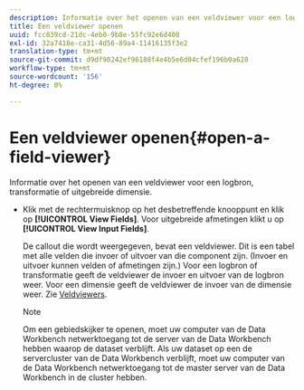 ```yaml
---
description: Informatie over het openen van een veldviewer voor een logbron, transformatie of uitgebreide dimensie.
title: Een veldviewer openen
uuid: fcc839cd-21dc-4eb0-9b8e-55fc92e6d400
exl-id: 32a7418e-ca31-4d56-89a4-11416135f3e2
translation-type: tm+mt
source-git-commit: d9df90242ef96188f4e4b5e6d04cfef196b0a628
workflow-type: tm+mt
source-wordcount: '156'
ht-degree: 0%

---
```


# Een veldviewer openen{#open-a-field-viewer}

Informatie over het openen van een veldviewer voor een logbron, transformatie of uitgebreide dimensie.

* Klik met de rechtermuisknop op het desbetreffende knooppunt en klik op **[!UICONTROL View Fields]**. Voor uitgebreide afmetingen klikt u op **[!UICONTROL View Input Fields]**.

   De callout die wordt weergegeven, bevat een veldviewer. Dit is een tabel met alle velden die invoer of uitvoer van die component zijn. (Invoer en uitvoer kunnen velden of afmetingen zijn.) Voor een logbron of transformatie geeft de veldviewer de invoer en uitvoer van de logbron weer. Voor een dimensie geeft de veldviewer de invoer van de dimensie weer. Zie [Veldviewers](../../../../../home/c-get-started/c-admin-intrf/c-dataset-mgrs/c-fld-vwrs/c-fld-vwrs.md#concept-194cb94501564145ae059e53c0e4bec3).

   >[!NOTE]
   >
   >Om een gebiedskijker te openen, moet uw computer van de Data Workbench netwerktoegang tot de server van de Data Workbench hebben waarop de dataset verblijft. Als uw dataset op een de servercluster van de Data Workbench verblijft, moet uw computer van de Data Workbench netwerktoegang tot de master server van de Data Workbench in de cluster hebben.
